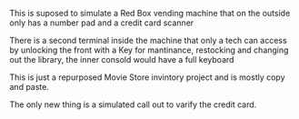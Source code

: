 

This is suposed to simulate a Red Box vending machine that on the outside only has a number pad and a credit card scanner

There is a second terminal inside the machine that only a tech can access by unlocking the front with a Key
for mantinance, restocking and changing out the library, the inner consold would have a full keyboard

This is just a repurposed Movie Store invintory project and is mostly copy and paste.

The only new thing is a simulated call out to varify the credit card.  

